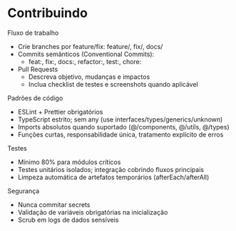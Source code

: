 # Contribuindo

Fluxo de trabalho
- Crie branches por feature/fix: feature/<nome>, fix/<nome>, docs/<nome>
- Commits semânticos (Conventional Commits):
  - feat:, fix:, docs:, refactor:, test:, chore:
- Pull Requests
  - Descreva objetivo, mudanças e impactos
  - Inclua checklist de testes e screenshots quando aplicável

Padrões de código
- ESLint + Prettier obrigatórios
- TypeScript estrito; sem any (use interfaces/types/generics/unknown)
- Imports absolutos quando suportado (@/components, @/utils, @/types)
- Funções curtas, responsabilidade única, tratamento explícito de erros

Testes
- Mínimo 80% para módulos críticos
- Testes unitários isolados; integração cobrindo fluxos principais
- Limpeza automática de artefatos temporários (afterEach/afterAll)

Segurança
- Nunca commitar secrets
- Validação de variáveis obrigatórias na inicialização
- Scrub em logs de dados sensíveis

